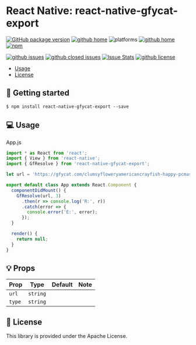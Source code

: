 # React Native: react-native-gfycat-export

[![GitHub package version](https://img.shields.io/github/package-json/v/gaetanozappi/react-native-gfycat-export.svg?style=flat&colorB=2b7cff)](https://github.com/gaetanozappi/react-native-gfycat-export)
[![github home](http://img.shields.io/npm/v/react-native-gfycat-export.svg?style=flat)](https://www.npmjs.com/package/react-native-gfycat-export)
![platforms](https://img.shields.io/badge/platforms-Android%20%7C%20iOS-brightgreen.svg?style=flat&colorB=191A17)
[![github home](https://img.shields.io/badge/gaetanozappi-react--native--gfycat--export-blue.svg?style=flat)](https://github.com/gaetanozappi/react-native-gfycat-export)
[![npm](https://img.shields.io/npm/dm/react-native-gfycat-export.svg?style=flat&colorB=007ec6)](https://www.npmjs.com/package/react-native-gfycat-export)

[![github issues](https://img.shields.io/github/issues/gaetanozappi/react-native-gfycat-export.svg?style=flat)](https://github.com/gaetanozappi/react-native-gfycat-export/issues)
[![github closed issues](https://img.shields.io/github/issues-closed/gaetanozappi/react-native-gfycat-export.svg?style=flat&colorB=44cc11)](https://github.com/gaetanozappi/react-native-gfycat-export/issues?q=is%3Aissue+is%3Aclosed)
[![Issue Stats](https://img.shields.io/issuestats/i/github/gaetanozappi/react-native-gfycat-export.svg?style=flat&colorB=44cc11)](http://github.com/gaetanozappi/react-native-gfycat-export/issues)
[![github license](https://img.shields.io/github/license/gaetanozappi/react-native-gfycat-export.svg)]()

-   [Usage](#-usage)
-   [License](#-license)

## 📖 Getting started

`$ npm install react-native-gfycat-export --save`

## 💻 Usage

App.js

```javascript
import * as React from 'react';
import { View } from 'react-native';
import { GfResolve } from 'react-native-gfycat-export';

let url = 'https://gfycat.com/clumsyfloweryamericancrayfish-happy-pcmasterrace-smile-joy';

export default class App extends React.Component {
  componentDidMount() {
    GfResolve(url, 3)
      .then(r => console.log('R:', r))
      .catch(error => {
        console.error('E:', error);
      });
  }

  render() {
    return null;
  }
}
```

## 💡 Props

| Prop              | Type       | Default | Note                                                                                                       |
| ----------------- | ---------- | ------- | ---------------------------------------------------------------------------------------------------------- |
| `url`       | `string`   |   |
| `type`      | `string`   |  |

## 📜 License
This library is provided under the Apache License.
